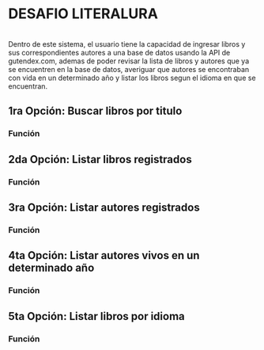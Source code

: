 <h1>DESAFIO LITERALURA</h1>
<br>
Dentro de este sistema, el usuario tiene la capacidad de ingresar libros y sus correspondientes autores a una base de datos usando la API de gutendex.com, ademas de poder revisar la lista de libros y autores que ya se encuentren en la base de datos, averiguar que autores se encontraban con vida en un determinado año y listar los libros segun el idioma en que se encuentran. 
<br>
<h2>1ra Opción: Buscar libros por titulo</h2>
<h3>Función</h3>


<h2>2da Opción: Listar libros registrados</h2>
<h3>Función</h3>

<h2>3ra Opción: Listar autores registrados</h2>
<h3>Función</h3>

<h2>4ta Opción: Listar autores vivos en un determinado año</h2>
<h3>Función</h3>

<h2>5ta Opción: Listar libros por idioma</h2>
<h3>Función</h3>
